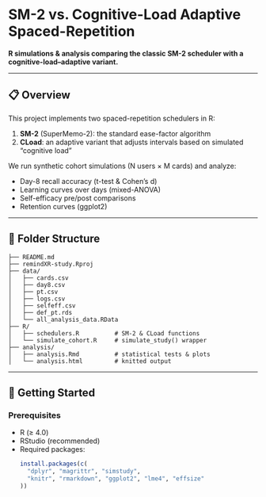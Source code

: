 # SM-2 vs. Cognitive-Load Adaptive Spaced-Repetition

**R simulations & analysis comparing the classic SM-2 scheduler with a cognitive-load–adaptive variant.**

---

## 📋 Overview

This project implements two spaced-repetition schedulers in R:

1. **SM-2** (SuperMemo-2): the standard ease-factor algorithm  
2. **CLoad**: an adaptive variant that adjusts intervals based on simulated “cognitive load”

We run synthetic cohort simulations (N users × M cards) and analyze:
- Day-8 recall accuracy (t-test & Cohen’s d)  
- Learning curves over days (mixed-ANOVA)  
- Self-efficacy pre/post comparisons  
- Retention curves (ggplot2)

---

## 📂 Folder Structure

    ├── README.md
    ├── remindXR-study.Rproj
    ├── data/
    │   ├── cards.csv
    │   ├── day8.csv
    │   ├── pt.csv
    │   ├── logs.csv
    │   ├── selfeff.csv
    │   ├── def_pt.rds
    │   └── all_analysis_data.RData
    ├── R/
    │   ├── schedulers.R          # SM-2 & CLoad functions
    │   └── simulate_cohort.R     # simulate_study() wrapper
    ├── analysis/
    │   ├── analysis.Rmd          # statistical tests & plots
    │   └── analysis.html         # knitted output


---

## 🚀 Getting Started

### Prerequisites

- R (≥ 4.0)  
- RStudio (recommended)  
- Required packages:
  ```r
  install.packages(c(
    "dplyr", "magrittr", "simstudy",
    "knitr", "rmarkdown", "ggplot2", "lme4", "effsize"
  ))
